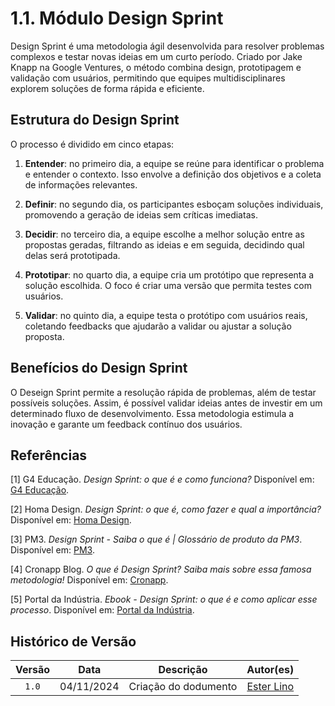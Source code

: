 # 1.1. Módulo Design Sprint

Design Sprint é uma metodologia ágil desenvolvida para resolver problemas complexos e testar novas ideias em um curto período. Criado por Jake Knapp na Google Ventures, o método combina design, prototipagem e validação com usuários, permitindo que equipes multidisciplinares explorem soluções de forma rápida e eficiente.

## Estrutura do Design Sprint

O processo é dividido em cinco etapas:

1. **Entender**: no primeiro dia, a equipe se reúne para identificar o problema e entender o contexto. Isso envolve a definição dos objetivos e a coleta de informações relevantes.

2. **Definir**: no segundo dia, os participantes esboçam soluções individuais, promovendo a geração de ideias sem críticas imediatas.

3. **Decidir**: no terceiro dia, a equipe escolhe a melhor solução entre as propostas geradas, filtrando as ideias e em seguida, decidindo qual delas será prototipada.

4. **Prototipar**: no quarto dia, a equipe cria um protótipo que representa a solução escolhida. O foco é criar uma versão que permita testes com usuários.

5. **Validar**: no quinto dia, a equipe testa o protótipo com usuários reais, coletando feedbacks que ajudarão a validar ou ajustar a solução proposta.

## Benefícios do Design Sprint

O Deseign Sprint permite a resolução rápida de problemas, além de testar possíveis soluções. Assim, é possível validar ideias antes de investir em um determinado fluxo de desenvolvimento. Essa metodologia estimula a inovação e garante um feedback contínuo dos usuários.

## Referências

[1] G4 Educação. *Design Sprint: o que é e como funciona?* Disponível em: [G4 Educação](https://g4educacao.com/portal/design-sprint).

[2] Homa Design. *Design Sprint: o que é, como fazer e qual a importância?* Disponível em: [Homa Design](https://homadesign.co/design-sprint-como-fazer/).

[3] PM3. *Design Sprint - Saiba o que é | Glossário de produto da PM3*. Disponível em: [PM3](https://www.cursospm3.com.br/glossario/design-sprint/).

[4] Cronapp Blog. *O que é Design Sprint? Saiba mais sobre essa famosa metodologia!* Disponível em: [Cronapp](https://blog.cronapp.io/o-que-e-design-sprint/).

[5] Portal da Indústria. *Ebook - Design Sprint: o que é e como aplicar esse processo*. Disponível em: [Portal da Indústria](https://static.portaldaindustria.com.br/media/Ebook-Design-Sprint-o-que-e-e-como-aplicar-esse-processo.pdf).

## Histórico de Versão

| Versão |    Data    |         Descrição          |  Autor(es)  |
| :----: | :--------: | :------------------------: | :---------: |
| `1.0`  | 04/11/2024 | Criação do dodumento | [Ester Lino](https://github.com/esteerlino) |